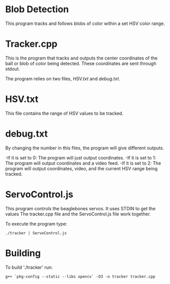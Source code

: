 # Blob Detection
This program tracks and follows blobs of color within a set HSV color range.

# Tracker.cpp
This is the program that tracks and outputs the center coordinates of the ball or blob of color being detected. These coordinates are sent through stdout.

The program relies on two files, *HSV.txt* and *debug.txt*.

# HSV.txt
This file contains the range of HSV values to be tracked.

# debug.txt
By changing the number in this files, the program will give different outputs.

-If it is set to 0: The program will just output coordinates.
-If it is set to 1: The program will output coordinates and a video feed.
-If it is set to 2: The program will output coordinates, video, and the current HSV range being tracked.

# ServoControl.js
This program controls the beaglebones servos. It uses STDIN to get the values
The tracker.cpp file and the ServoControl.js file work together.

To execute the program type:

    ./tracker | ServoControl.js

Building
========
To build './tracker' run:

    g++ `pkg-config --static --libs opencv` -O3 -o tracker tracker.cpp
